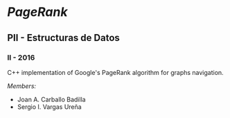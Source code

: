# *PageRank*
##  PII - Estructuras de Datos
### II - 2016

C++ implementation of Google's PageRank algorithm for graphs navigation.

_Members:_
- Joan A. Carballo Badilla
- Sergio I. Vargas Ureña

